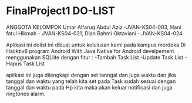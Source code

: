 # FinalProject1 DO-LIST
ANGGOTA KELOMPOK
Umar Alfaruq Abdul Aziz -JVAN-KS04-003,
Hani fatul Hikmah - JVAN-KS04-021,
Dian Rahmi Oktaviani - JVAN-KS04-024

Aplikasi ini dolist ini dibuat  untuk kelulusan kami pada kampus merdeka
Di Hacktiv8 program Android With Java Native for Android develpement
menggunakan SQLlite dengan fitur :
-Tambah Task List
-Update Task List
-Hapus Task List

aplikasi ini juga dilengkapi dengan set tanngal dan juga waktu dan 
jika tanggal dan waktu yang telah kita set pada Task sudah sesuai dengan
tanggal dan waktu pada Hp kita maka akan keluar notificasi dan juga ringtones 
alarm.